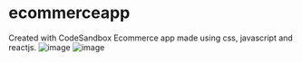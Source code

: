 # ecommerceapp
Created with CodeSandbox
Ecommerce app made using css, javascript and reactjs.
![image](https://github.com/unnati369/ecommerceapp/assets/90144196/118408d1-18e2-4ddf-82a4-6d9f2b5efe1b)
![image](https://github.com/unnati369/ecommerceapp/assets/90144196/d28b73a6-4876-491f-afb8-1f124710578e)
